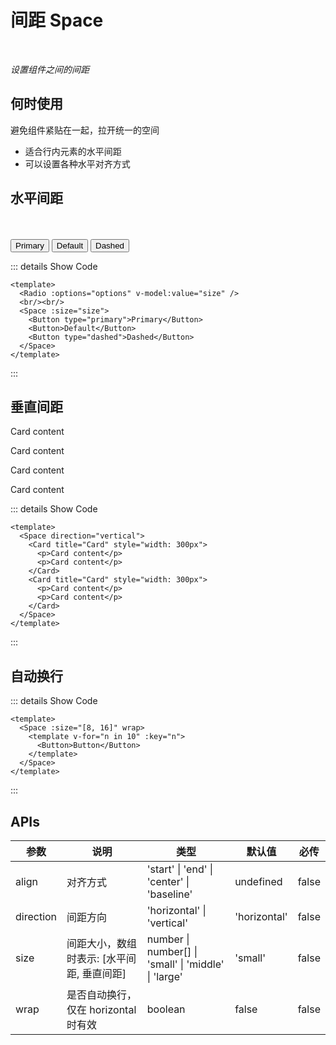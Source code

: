 # 间距 Space

<br/>

*设置组件之间的间距*

## 何时使用

避免组件紧贴在一起，拉开统一的空间

- 适合行内元素的水平间距
- 可以设置各种水平对齐方式

<script setup lang="ts">
import { ref } from 'vue'
const options = ref([
      {
        label: 'small',
        value: 'small'
      },
      {
        label: 'middle',
        value: 'middle',
      },
      {
        label: 'large',
        value: 'large'
      }
    ])
const size = ref('small')
</script>

## 水平间距

<Radio :options="options" v-model:value="size" />
<br/><br/>
<Space :size="size">
  <Button type="primary">Primary</Button>
  <Button>Default</Button>
  <Button type="dashed">Dashed</Button>
</Space>

::: details Show Code

```vue
<template>
  <Radio :options="options" v-model:value="size" />
  <br/><br/>
  <Space :size="size">
    <Button type="primary">Primary</Button>
    <Button>Default</Button>
    <Button type="dashed">Dashed</Button>
  </Space>
</template>
```

:::

## 垂直间距

<Space direction="vertical">
  <Card title="Card" style="width: 300px">
    <p>Card content</p>
    <p>Card content</p>
  </Card>
  <Card title="Card" style="width: 300px">
    <p>Card content</p>
    <p>Card content</p>
  </Card>
</Space>

::: details Show Code

```vue
<template>
  <Space direction="vertical">
    <Card title="Card" style="width: 300px">
      <p>Card content</p>
      <p>Card content</p>
    </Card>
    <Card title="Card" style="width: 300px">
      <p>Card content</p>
      <p>Card content</p>
    </Card>
  </Space>
</template>
```

:::

## 自动换行

<Space :size="[8, 16]" wrap>
  <template v-for="n in 10" :key="n">
    <Button>Button</Button>
  </template>
</Space>

::: details Show Code

```vue
<template>
  <Space :size="[8, 16]" wrap>
    <template v-for="n in 10" :key="n">
      <Button>Button</Button>
    </template>
  </Space>
</template>
```

:::

## APIs

参数 | 说明 | 类型 | 默认值 | 必传
-- | -- | -- | -- | --
align | 对齐方式 | 'start' &#124; 'end' &#124; 'center' &#124; 'baseline' | undefined | false
direction | 间距方向 | 'horizontal' &#124; 'vertical' | 'horizontal' | false
size | 间距大小，数组时表示: [水平间距, 垂直间距] | number &#124; number[] &#124; 'small' &#124; 'middle' &#124; 'large' | 'small' | false
wrap | 是否自动换行，仅在 horizontal 时有效 | boolean | false | false
